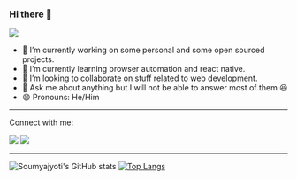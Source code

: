 ### Hi there 👋


![](https://komarev.com/ghpvc/?username=soumyo123-prog&color=blue)

- 🔭 I’m currently working on some personal and some open sourced projects.
- 🌱 I’m currently learning browser automation and react native.
- 👯 I’m looking to collaborate on stuff related to web development.
- 💬 Ask me about anything but I will not be able to answer most of them :satisfied: 
- 😄 Pronouns: He/Him

---
Connect with me:

[![](https://img.shields.io/badge/LinkedIn-0077B5?style=for-the-badge&logo=linkedin&logoColor=white)](https://www.linkedin.com/in/soumyajyoti-dey-809500194/)
[![](https://img.shields.io/badge/Instagram-E4405F?style=for-the-badge&logo=instagram&logoColor=white)](https://www.instagram.com/soumyo_125/)

---

![Soumyajyoti's GitHub stats](https://github-readme-stats.vercel.app/api?username=soumyo123-prog&show_icons=true&theme=dracula)
[![Top Langs](https://github-readme-stats.vercel.app/api/top-langs/?username=soumyo123-prog&layout=compact&theme=dracula)](https://github.com/anuraghazra/github-readme-stats)
